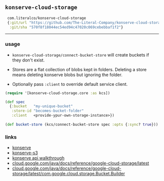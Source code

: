 ## `konserve-cloud-storage`

```clojure
 com.literalco/konserve-cloud-storage
 {:git/url "https://github.com/The-Literal-Company/konserve-cloud-storage.git"
  :git/sha "570f8f18044ec54ed94c47020c069cebebbaf1f2"}
```

<hr>

### usage

+ `konserve-cloud-storage/connect-bucket-store` will create buckets if they don't exist. 

+ Stores are a flat collection of blobs kept in folders. Deleting a store means deleting konserve blobs but ignoring the folder.

+ Optionally pass `:client` to override default service client.

```clojure
(require '[konserve-cloud-storage.core :as kcs])

(def spec
  {:bucket   "my-unique-bucket"
   :store-id "becomes-bucket-folder"
   :client   <provide-ypur-own-storage-instance>})
   
(def bucket-store (kcs/connect-bucket-store spec :opts {:sync? true}))
```

### links
+ [konserve](https://github.com/replikativ/konserve)
+ [konserve-s3](https://github.com/replikativ/konserve-s3)
+ [konserve api walkthrough](https://github.com/replikativ/konserve/blob/main/doc/api-walkthrough.md)
+ [cloud.google.com/java/docs/reference/google-cloud-storage/latest](https://cloud.google.com/java/docs/reference/google-cloud-storage/latest/com.google.cloud.storage.Storage)
+ [cloud.google.com/java/docs/reference/google-cloud-storage/latest/com.google.cloud.storage.Bucket.Builder](https://cloud.google.com/java/docs/reference/google-cloud-storage/latest/com.google.cloud.storage.Bucket.Builder)
